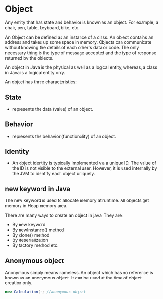 # Object
Any entity that has state and behavior is known as an object. For example, a chair, pen, table, keyboard, bike, etc.

An Object can be defined as an instance of a class. An object contains an address and takes up some space in memory. Objects can communicate without knowing the details of each other's data or code. The only necessary thing is the type of message accepted and the type of response returned by the objects.

An object in Java is the physical as well as a logical entity, whereas, a class in Java is a logical entity only.

An object has three characteristics:

## State
  - represents the data (value) of an object.
## Behavior
  - represents the behavior (functionality) of an object.
## Identity
  - An object identity is typically implemented via a unique ID. The value of the ID is not visible to the external user. However, it is used internally by the JVM to identify each object uniquely.

## new keyword in Java
The new keyword is used to allocate memory at runtime. All objects get memory in Heap memory area.

There are many ways to create an object in java. They are:

- By new keyword
- By newInstance() method
- By clone() method
- By deserialization
- By factory method etc.

## Anonymous object
Anonymous simply means nameless. An object which has no reference is known as an anonymous object. It can be used at the time of object creation only.

```java
new Calculation(); //anonymous object  
```
